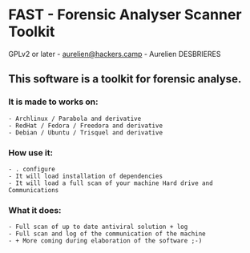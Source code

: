 # FAST - Forensic Analyser Scanner Toolkit
GPLv2 or later - aurelien@hackers.camp - Aurelien DESBRIERES


## This software is a toolkit for forensic analyse.

### It is made to works on:

	- Archlinux / Parabola and derivative
	- RedHat / Fedora / Freedora and derivative
	- Debian / Ubuntu / Trisquel and derivative


### How use it:

	- . configure
	- It will load installation of dependencies
	- It will load a full scan of your machine Hard drive and Communications

 
### What it does:

	- Full scan of up to date antiviral solution + log
	- Full scan and log of the communication of the machine
	- + More coming during elaboration of the software ;-)
